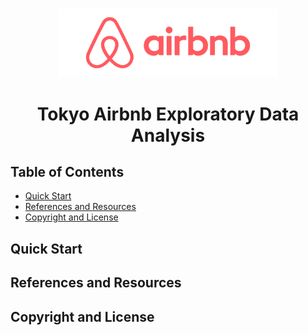 <p align="center">
    <br>
    <img src="https://github.com/antonioverdi/tokyo-airbnb/blob/main/logo.png" width="350"/>
    <br>
<p>
<h1 align="center">
<p>Tokyo Airbnb Exploratory Data Analysis</p>
</h1>


## Table of Contents

- [Quick Start](#quick-start)
- [References and Resources](#references-and-resources)
- [Copyright and License](#copyright-and-license)

## Quick Start

## References and Resources

## Copyright and License
